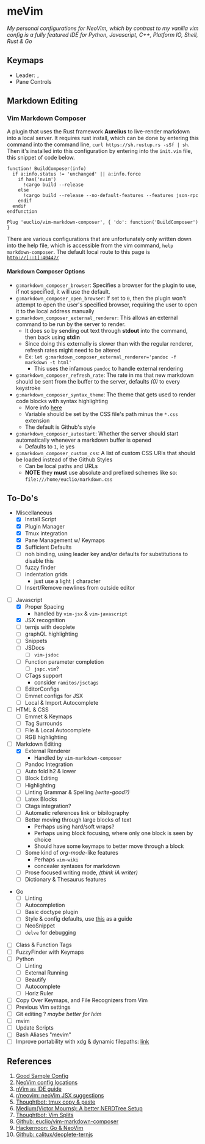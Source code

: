 meVim
=====
*My personal configurations for NeoVim, which by contrast to my vanilla vim config is a fully featured IDE for Python, Javascript, C++, Platform IO, Shell, Rust & Go*

Keymaps
-------
* Leader: `,`
* Pane Controls

Markdown Editing
----------------
### Vim Markdown Composer
A plugin that uses the Rust framework **Aurelius** to live-render markdown into a local server. It requires rust install, which can be done by entering this command into the command line, `curl https://sh.rustup.rs -sSf | sh`. Then it's installed into this configuration by entering into the `init.vim` file, this snippet of code below.
```viml
function! BuildComposer(info)
  if a:info.status != 'unchanged' || a:info.force
    if has('nvim')
      !cargo build --release
    else
      !cargo build --release --no-default-features --features json-rpc
    endif
  endif
endfunction

Plug 'euclio/vim-markdown-composer', { 'do': function('BuildComposer') }
```

There are various configurations that are unfortunately only written down into the help file, which is accessible from the vim command, `help markdown-composer`. The default local route to this page is [`http://[::1]:40447/`](http://[::1]:40447/)

#### Markdown Composer Options
* `g:markdown_composer_browser`: Specifies a browser for the plugin to use, if not specified, it will use the default.
* `g:markdown_composer_open_browser`: If set to `0`, then the plugin won't attempt to open the user's specified browser, requiring the user to open it to the local address manually
* `g:markdown_composer_external_renderer`: This allows an external command to be run by the server to render.
  * It does so by sending out text through **stdout** into the command, then back using **stdin**
  * Since doing this externally is slower than with the regular renderer, refresh rates might need to be altered
  * Ex: `let g:markdown_composer_external_renderer='pandoc -f markdown -t html'`
    * This uses the infamous `pandoc` to handle external rendering
* `g:markdown_composer_refresh_rate`: The rate in ms that new markdown should be sent from the buffer to the server, defaults *(0)* to every keystroke
* `g:markdown_composer_syntax_theme`: The theme that gets used to render code blocks with syntax highlighting
  * More info [here](https://highlightjs.org/static/demo/)
  * Variable should be set by the CSS file's path minus the `*.css` extension
  * The default is Github's style
* `g:markdown_composer_autostart`: Whether the server should start automatically whenever a markdown buffer is opened
  * Defaults to `1`, ie yes
* `g:markdown_composer_custom_css`: A list of custom CSS URIs that should be loaded instead of the Github Styles
  * Can be local paths and URLs
  * **NOTE** they **must** use absolute and prefixed schemes like so: `file:///home/euclio/markdown.css`

 


To-Do's
-------
* Miscellaneous
  * [x] Install Script
  * [x] Plugin Manager
  * [x] Tmux integration
  * [x] Pane Management w/ Keymaps
  * [x] Sufficient Defaults
  * [ ] noh binding, using leader key and/or defaults for substitutions to disable this
  * [ ] fuzzy finder
  * [ ] indentation grids
    * just use a light `|` character
  * [ ] Insert/Remove newlines from outside editor
* [ ] Javascript
  * [x] Proper Spacing
    * handled by `vim-jsx` & `vim-javascript`
  * [x] JSX recognition
  * [ ] ternjs with deoplete
  * [ ] graphQL highlighting
  * [ ] Snippets
  * [ ] JSDocs
    * [ ] `vim-jsdoc`
  * [ ] Function parameter completion
    * [ ] `jspc.vim`?
  * [ ] CTags support
    * consider `ramitos/jsctags`
  * [ ] EditorConfigs
  * [ ] Emmet configs for JSX
  * [ ] Local & Import Autocomplete
* [ ] HTML & CSS
  * [ ] Emmet & Keymaps
  * [ ] Tag Surrounds
  * [ ] File & Local Autocomplete
  * [ ] RGB highlighting
* [ ] Markdown Editing
  * [x] External Renderer
    * Handled by `vim-markdown-composer`
  * [ ] Pandoc Integration
  * [ ] Auto fold h2 & lower
  * [ ] Block Editing
  * [ ] Highlighting
  * [ ] Linting Grammar & Spelling *(write-good?)*
  * [ ] Latex Blocks
  * [ ] Ctags integration?
  * [ ] Automatic references link or bibilography
  * [ ] Better moving through large blocks of text
    * Perhaps using hard/soft wraps?
    * Perhaps using block focusing, where only one block is seen by choice
    * Should have some keymaps to better move through a block
  * [ ] Some kind of *org-mode*-like features
    * Perhaps `vim-wiki`
    * concealer syntaxes for markdown
  * [ ] Prose focused writing mode, *(think iA writer)*
  * [ ] Dictionary & Thesaurus features
* Go
  * [ ] Linting
  * [ ] Autocompletion
  * [ ] Basic doctype plugin
  * [ ] Style & config defaults, use [this][09] as a guide
  * [ ] NeoSnippet
  * [ ] `delve` for debugging
* [ ] Class & Function Tags
* [ ] FuzzyFinder with Keymaps
* [ ] Python
  * [ ] Linting
  * [ ] External Running
  * [ ] Beautify
  * [ ] Autocomplete
  * [ ] Horiz Ruler
* [ ] Copy Over Keymaps, and File Recognizers from Vim
* [ ] Previous Vim settings
* [ ] Git editing ? *maybe better for lvim*
* [ ] mvim
* [ ] Update Scripts
* [ ] Bash Aliases "mevim"
* [ ] Improve portability with xdg & dynamic filepaths: [link][100]

## References
1. [Good Sample Config][01]
2. [NeoVim config locations][02]
3. [nVim as IDE guide][03]
4. [r/neovim: neoVim JSX suggestions][04]
5. [Thoughtbot: tmux copy & paste][05]
6. [Medium(Victor Mourns): A better NERDTree Setup][06]
7. [Thoughtbot: Vim Splits][07]
8. [Github: euclio/vim-markdown-composer][08]
9. [Hackernoon: Go & NeoVim][09]
10. [Github: calitux/deoplete-ternjs][10]

[01]: http://bit.ly/2hoq9HF
[02]: http://bit.ly/2xoPJnm
[03]: http://bit.ly/2wI2bS6
[04]: http://bit.ly/2jUHA7h
[05]: http://bit.ly/2jRaGnL
[06]: http://bit.ly/2xZ9FAx
[07]: http://bit.ly/2y01Avj
[08]: https://github.com/euclio/vim-markdown-composer "Github: euclio/vim-markdown-composer"
[09]: https://hackernoon.com/my-neovim-setup-for-go-7f7b6e805876 "Hackernoon: Go & NeoVim"
[10]: https://github.com/carlitux/deoplete-ternjs "Github: calitux/deoplete-ternjs"

[100]: http://bit.ly/2y0UkPU

